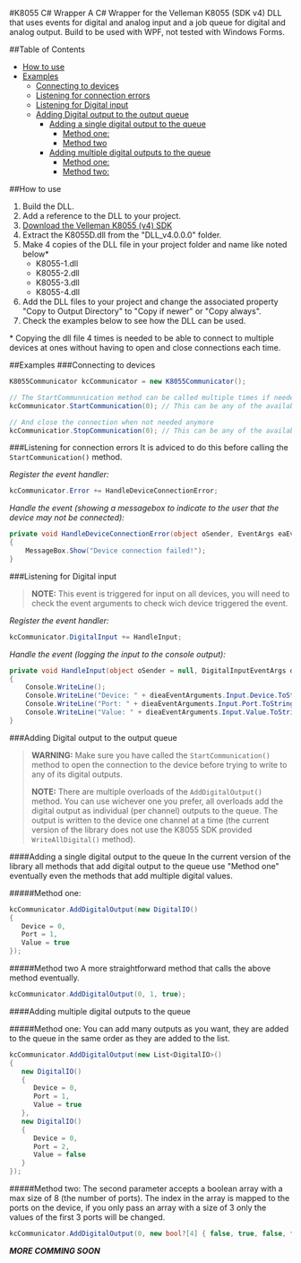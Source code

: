 #K8055 C# Wrapper
A C# Wrapper for the Velleman K8055 (SDK v4) DLL that uses events for digital and analog input and a job queue for digital and analog output. Build to be used with WPF, not tested with Windows Forms.

##Table of Contents
- [How to use](#)
- [Examples](#)
	- [Connecting to devices](#)
	- [Listening for connection errors](#)
	- [Listening for Digital input](#)
	- [Adding Digital output to the output queue](#)
		- [Adding a single digital output to the queue](#)
			- [Method one:](#)
			- [Method two](#)
		- [Adding multiple digital outputs to the queue](#)
			- [Method one:](#)
			- [Method two:](#)

##How to use
1. Build the DLL.
2. Add a reference to the DLL to your project.
3. [Download the Velleman K8055 (v4) SDK](http://www.velleman.eu/support/downloads/?code=K8055&type=9)
4. Extract the K8055D.dll from the "DLL_v4.0.0.0" folder.
5. Make 4 copies of the DLL file in your project folder and name like noted below*
    * K8055-1.dll
    * K8055-2.dll
    * K8055-3.dll
    * K8055-4.dll
6. Add the DLL files to your project and change the associated property "Copy to Output Directory" to "Copy if newer" or "Copy always".
7. Check the examples below to see how the DLL can be used.

\* Copying the dll file 4 times is needed to be able to connect to multiple devices at ones without having to open and close connections each time.

##Examples
###Connecting to devices
```csharp
K8055Communicator kcCommunicator = new K8055Communicator();

// The StartCommunnication method can be called multiple times if needed
kcCommunicator.StartCommunication(0); // This can be any of the available devices (0, 1, 2 or 3)

// And close the connection when not needed anymore
kcCommunicatior.StopCommunication(0); // This can be any of the available devices (0, 1, 2 or 3)
````

###Listening for connection errors
It is adviced to do this before calling the `StartCommunication()` method.

*Register the event handler:*
````csharp
kcCommunicator.Error += HandleDeviceConnectionError;
````

*Handle the event (showing a messagebox to indicate to the user that the device may not be connected):*
````csharp
private void HandleDeviceConnectionError(object oSender, EventArgs eaEventArguments)
{
    MessageBox.Show("Device connection failed!");
}
````

###Listening for Digital input
> **NOTE:** This event is triggered for input on all devices, you will need 
> to check the event arguments to check wich device triggered the event.

*Register the event handler:*
````csharp
kcCommunicator.DigitalInput += HandleInput;
````

*Handle the event (logging the input to the console output):*
````csharp
private void HandleInput(object oSender = null, DigitalInputEventArgs dieaEventArguments = null)
{
    Console.WriteLine();
    Console.WriteLine("Device: " + dieaEventArguments.Input.Device.ToString());
    Console.WriteLine("Port: " + dieaEventArguments.Input.Port.ToString());
    Console.WriteLine("Value: " + dieaEventArguments.Input.Value.ToString());
}
````

###Adding Digital output to the output queue
> **WARNING:** Make sure you have called the `StartCommunication()` method to open the connection
> to the device before trying to write to any of its digital outputs.
>
> **NOTE:** There are multiple overloads of the `AddDigitalOutput()` method. You can use
> wichever one you prefer, all overloads add the digital output as individual (per channel)
> outputs to the queue. The output is written to the device one channel at a time (the 
> current version of the library does not use the K8055 SDK provided `WriteAllDigital()` method). 

####Adding a single digital output to the queue
In the current version of the library all methods that add digital output to the queue use "Method one" eventually even the methods that add multiple digital values.

#####Method one:
````csharp
kcCommunicator.AddDigitalOutput(new DigitalIO()
{
   Device = 0,
   Port = 1,
   Value = true
});
````

#####Method two
A more straightforward method that calls the above method eventually.
````csharp
kcCommunicator.AddDigitalOutput(0, 1, true);
````

####Adding multiple digital outputs to the queue

#####Method one:
You can add many outputs as you want, they are added to the queue in the same order as they are added to the list.
````csharp
kcCommunicator.AddDigitalOutput(new List<DigitalIO>()
{
   new DigitalIO()
   {
      Device = 0,
      Port = 1,
      Value = true
   },
   new DigitalIO()
   {
      Device = 0,
      Port = 2,
      Value = false
   }
});
````

#####Method two:
The second parameter accepts a boolean array with a max size of 8 (the number of ports). The index in the array is mapped to the ports on the device, if you only pass an array with a size of 3 only the values of the first 3 ports will be changed.
````csharp
kcCommunicator.AddDigitalOutput(0, new bool?[4] { false, true, false, false });
````

__*MORE COMMING SOON*__
